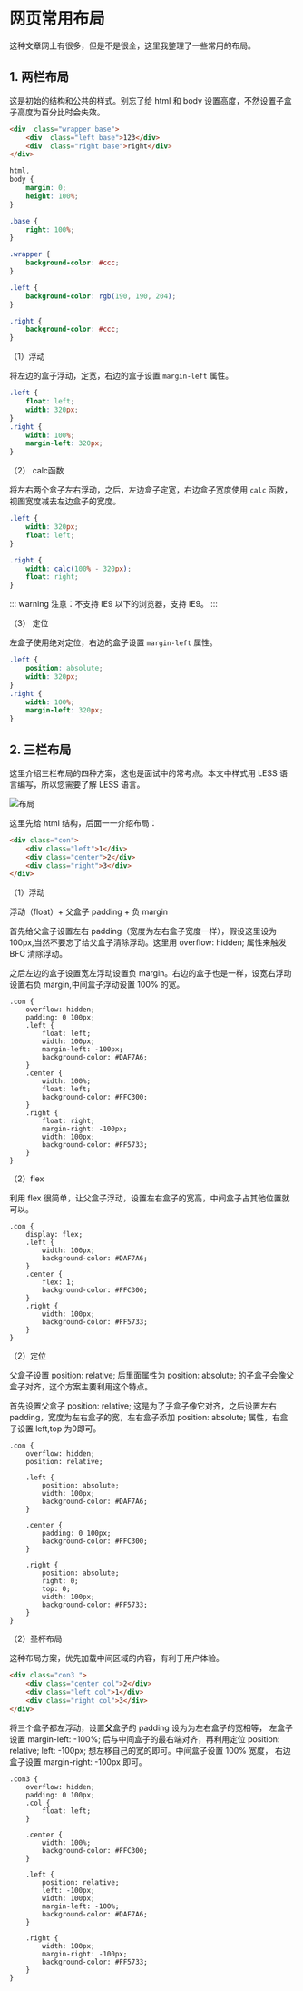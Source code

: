 # 网页常用布局

这种文章网上有很多，但是不是很全，这里我整理了一些常用的布局。

## 1. 两栏布局

这是初始的结构和公共的样式。别忘了给 html 和 body 设置高度，不然设置子盒子高度为百分比时会失效。

```html
<div  class="wrapper base">
    <div  class="left base">123</div>
    <div  class="right base">right</div>
</div>
```

```css
html,
body {
    margin: 0;
    height: 100%;
}

.base {
    right: 100%;
}

.wrapper {
    background-color: #ccc;
}

.left {
    background-color: rgb(190, 190, 204);
}

.right {
    background-color: #ccc;
}
```

（1）浮动

将左边的盒子浮动，定宽，右边的盒子设置 `margin-left` 属性。

```css
.left {
    float: left;
    width: 320px;
}
.right {
    width: 100%;
    margin-left: 320px;
}
```

（2） calc函数

将左右两个盒子左右浮动，之后，左边盒子定宽，右边盒子宽度使用 `calc` 函数，视图宽度减去左边盒子的宽度。

```css
.left {
    width: 320px;
    float: left;
}

.right {
    width: calc(100% - 320px);
    float: right;
}
```

::: warning
注意：不支持 IE9 以下的浏览器，支持 IE9。
:::

（3） 定位

左盒子使用绝对定位，右边的盒子设置 `margin-left` 属性。

```css
.left {
    position: absolute;
    width: 320px;
}
.right {
    width: 100%;
    margin-left: 320px;
}
```

## 2. 三栏布局

这里介绍三栏布局的四种方案，这也是面试中的常考点。本文中样式用 LESS 语言编写，所以您需要了解 LESS 语言。

![布局](buju.png)

这里先给 html 结构，后面一一介绍布局：

```html
<div class="con">
    <div class="left">1</div>
    <div class="center">2</div>
    <div class="right">3</div>
</div>
```

（1）浮动

浮动（float）+ 父盒子 padding + 负 margin

首先给父盒子设置左右 padding（宽度为左右盒子宽度一样），假设这里设为 100px,当然不要忘了给父盒子清除浮动。这里用 overflow: hidden; 属性来触发 BFC 清除浮动。

之后左边的盒子设置宽左浮动设置负 margin。右边的盒子也是一样，设宽右浮动设置右负 margin,中间盒子浮动设置 100% 的宽。

```less
.con {
    overflow: hidden;
    padding: 0 100px;
    .left {
        float: left;
        width: 100px;
        margin-left: -100px;
        background-color: #DAF7A6;
    }
    .center {
        width: 100%;
        float: left;
        background-color: #FFC300;
    }
    .right {
        float: right;
        margin-right: -100px;
        width: 100px;
        background-color: #FF5733;
    }
}
```

（2）flex

利用 flex 很简单，让父盒子浮动，设置左右盒子的宽高，中间盒子占其他位置就可以。

```less
.con {
    display: flex;
    .left {
        width: 100px;
        background-color: #DAF7A6;
    }
    .center {
        flex: 1;
        background-color: #FFC300;
    }
    .right {
        width: 100px;
        background-color: #FF5733;
    }
}
```

（2）定位

父盒子设置 position: relative; 后里面属性为 position: absolute; 的子盒子会像父盒子对齐，这个方案主要利用这个特点。

首先设置父盒子 position: relative; 这是为了子盒子像它对齐，之后设置左右 padding，宽度为左右盒子的宽，左右盒子添加 position: absolute; 属性，右盒子设置 left,top 为0即可。

```less
.con {
    overflow: hidden;
    position: relative;

    .left {
        position: absolute;
        width: 100px;
        background-color: #DAF7A6;
    }

    .center {
        padding: 0 100px;
        background-color: #FFC300;
    }

    .right {
        position: absolute;
        right: 0;
        top: 0;
        width: 100px;
        background-color: #FF5733;
    }
}
```

（2）圣杯布局

这种布局方案，优先加载中间区域的内容，有利于用户体验。

```html
<div class="con3 ">
    <div class="center col">2</div>
    <div class="left col">1</div>
    <div class="right col">3</div>
</div>
```

将三个盒子都左浮动，设置**父**盒子的 padding 设为为左右盒子的宽相等， 左盒子设置 margin-left: -100%; 后与中间盒子的最右端对齐，再利用定位 position: relative; left: -100px; 想左移自己的宽的即可。中间盒子设置 100% 宽度， 右边盒子设置 margin-right: -100px 即可。

```less
.con3 {
    overflow: hidden;
    padding: 0 100px;
    .col {
        float: left;
    }

    .center {
        width: 100%;
        background-color: #FFC300;
    }

    .left {
        position: relative;
        left: -100px;
        width: 100px;
        margin-left: -100%;
        background-color: #DAF7A6;
    }

    .right {
        width: 100px;
        margin-right: -100px;
        background-color: #FF5733;
    }
}
```

<comment-comment/> 
